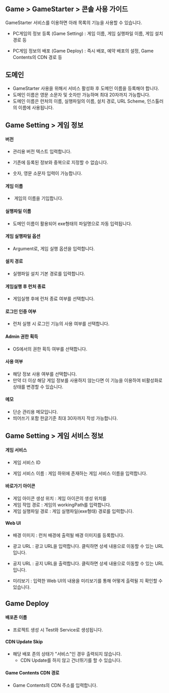 ## Game > GameStarter > 콘솔 사용 가이드

GameStarter 서비스를 이용하면 아래 목록의 기능을 사용할 수 있습니다.

* PC게임의 정보 등록 (Game Setting) : 게임 이름, 게임 실행파일 이름, 게임 설치 경로 등

* PC게임 정보의 배포 (Game Deploy) : 즉시 배포, 예약 배포의 설정, Game Contents의 CDN 경로 등

  

## 도메인 

* GameStarter 사용을 위해서 서비스 활성화 후 도메인 이름을 등록해야 합니다.
* 도메인 이름은 영문 소문자 및 숫자만 가능하며 최대 20자까지 가능합니다.
* 도메인 이름은 런처의 이름, 실행파일의 이름, 설치 경로, URL Scheme, 인스톨러의 이름에 사용됩니다.



## Game Setting > 게임 정보

#### 버전 

* 관리용 버전 텍스트 입력합니다.

* 기존에 등록된 정보와 중복으로 지정할 수 없습니다.
* 숫자, 영문 소문자 입력이 가능합니다. 

#### 게임 이름 

* ​	게임의 이름을 기입합니다.

#### 실행파일 이름 

* 도메인 이름이 활용되어 exe형태의 파일명으로 자동 입력됩니다.

#### 게임 실행파일 옵션 

* Argument로, 게임 실행 옵션을 입력합니다.  

#### 설치 경로 

* 실행파일 설치 기본 경로를 입력합니다.

#### 게임실행 후 런처 종료 

* 게임실행 후에 런처 종료 여부를 선택합니다.

#### 로그인 인증 여부 

* 런처 실행 시 로그인 기능의 사용 여부를 선택합니다.

#### Admin 권한 획득 

* OS에서의 권한 획득 여부를 선택합니다.

#### 사용 여부 

* 해당 정보 사용 여부를 선택합니다.
* 만약 더 이상 해당 게임 정보를 사용하지 않는다면 이 기능을 이용하여 비활성화로 상태를 변경할 수 있습니다.

#### 메모 

* 단순 관리용 메모입니다.
* 띄어쓰기 포함 한글기준 최대 30자까지 작성 가능합니다.



## Game Setting > 게임 서비스 정보

#### 게임 서비스 

* 게임 서비스 ID

* 게임 서비스 이름 : 게임 하위에 존재하는 게임 서비스 이름을 입력합니다. 

   

#### 바로가기 아이콘

* 게임 아이콘 생성 위치 : 게임 아이콘의 생성 위치를 
* 게임 작업 경로 : 게임의 workingPath를 입력합니다.
* 게임 실행파일 경로 : 게임 실행파일(exe형태) 경로를 입력합니다.

#### Web UI

* 배경 이미지 : 런처 배경에 출력될 배경 이미지를 등록합니다.

* 광고 URL : 광고 URL을 입력합니다. 클릭하면 상세 내용으로 이동할 수 있는 URL입니다.

* 공지 URL : 공지 URL을 출력합니다. 클릭하면 상세 내용으로 이동할 수 있는 URL입니다.

* 미리보기 : 입력한 Web UI의 내용을 미리보기를 통해 어떻게 출력될 지 확인할 수 있습니다.

  

## Game Deploy

#### 배포존 이름 

* 프로젝트 생성 시 Test와 Service로 생성됩니다. 

#### CDN Update Skip 

* 해당 배포 존의 상태가 "서비스"인 경우 출력되지 않습니다.
  * CDN Update를 하지 않고 건너뛰기를 할 수 있습니다.

#### Game Contents CDN 경로 

* Game Contents의 CDN 주소를 입력합니다.